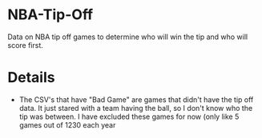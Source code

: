 # NBA-Tip-Off
Data on NBA tip off games to determine who will win the tip and who will score first.

# Details
- The CSV's that have "Bad Game" are games that didn't have the tip off data. It just stared with a team having the ball, so I don't know who the tip was between. I have excluded these games for now (only like 5 games out of 1230 each year
 
